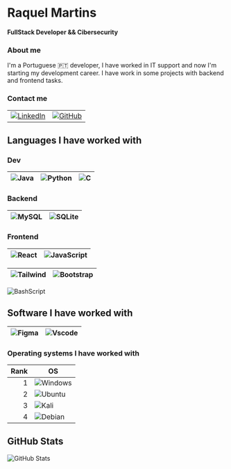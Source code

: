 # Raquel Martins

**FullStack Developer && Cibersecurity**

### About me
I'm a Portuguese 🇵🇹 developer, I have worked in IT support and now I'm starting my development career. I have work in some projects with backend and frontend tasks.

### Contact me
|  |  |
|---:|---:|
|[![LinkedIn](https://img.shields.io/badge/LinkedIn-0077B5?style=for-the-badge&logo=linkedin&logoColor=white)](https://pt.linkedin.com/in/raquelmart)| [![GitHub](https://img.shields.io/badge/GitHub-100000?style=for-the-badge&logo=github&logoColor=white)](https://github.com/RmGarden)|


## Languages I have worked with

### Dev
| ![Java](https://img.shields.io/badge/java-%23ED8B00.svg?style=for-the-badge&logo=openjdk&logoColor=white)| ![Python](https://img.shields.io/badge/python-3670A0?style=for-the-badge&logo=python&logoColor=ffdd54) |  ![C](https://img.shields.io/badge/C-00599C?style=for-the-badge&logo=c&logoColor=white) |
|-----:|---:|---:|

### Backend
| ![MySQL](https://img.shields.io/badge/MySQL-00000F?style=for-the-badge&logo=mysql&logoColor=white)| ![SQLite](https://img.shields.io/badge/SQLite-000?style=for-the-badge&logo=sqlite&logoColor=07405E)  |
|-----:|---:|

### Frontend
| ![React](https://img.shields.io/badge/React-20232A?style=for-the-badge&logo=react&logoColor=61DAFB)| ![JavaScript](https://img.shields.io/badge/JavaScript-F7DF1E?style=for-the-badge&logo=javascript&logoColor=black)|
|-----:|---:|

| ![Tailwind](https://img.shields.io/badge/tailwindcss-%2338B2AC.svg?style=for-the-badge&logo=tailwind-css&logoColor=white)|  ![Bootstrap](https://img.shields.io/badge/-boostrap-0D1117?style=for-the-badge&logo=bootstrap&labelColor=0D1117)|
|-----:|---:|

![BashScript](https://img.shields.io/badge/bash%20script-0101?style=flat&logo=gnubash&logoColor=%23FFFFFF&labelColor=%23000000)

## Software I have worked with

| ![Figma](https://img.shields.io/badge/Figma-696969?style=for-the-badge&logo=figma&logoColor=figma)|![Vscode](https://img.shields.io/badge/Vscode-007ACC?style=for-the-badge&logo=visual-studio-code&logoColor=white)|
|-----:|---:|


### Operating systems I have worked with

| Rank | OS |
|-----:|-----------|
|     1|![Windows](https://img.shields.io/badge/Windows-000?style=for-the-badge&logo=windows&logoColor=2CA5E0) |
|     2| ![Ubuntu](https://img.shields.io/badge/Ubuntu-35495E?style=for-the-badge&logo=ubuntu&logoColor=2CA5E0)  |
|     3| ![Kali](https://img.shields.io/badge/Kali-268BEE?style=for-the-badge&logo=kalilinux&logoColor=white)     |
|     4|  ![Debian](https://img.shields.io/badge/Debian-D70A53?style=for-the-badge&logo=debian&logoColor=white)        |

## GitHub Stats

![GitHub Stats](https://github-readme-stats.vercel.app/api?username=RmGarden&show_icons=true&hide=contribs,prs&cache_seconds=86400&theme=vue-dark)

